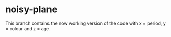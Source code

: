 noisy-plane
===========
This branch contains the now working version of the code with x = period, y = colour and z = age.

